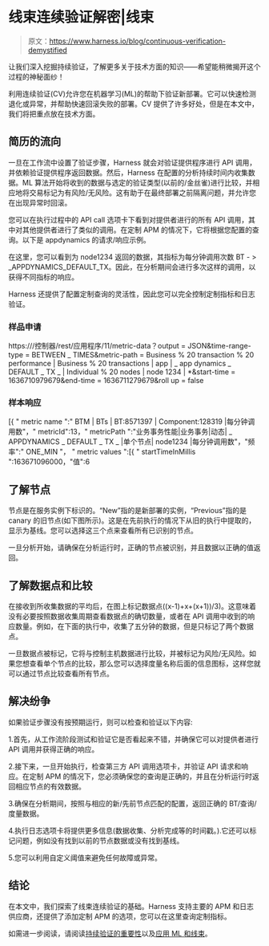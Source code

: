 # 线束连续验证解密|线束

> 原文：<https://www.harness.io/blog/continuous-verification-demystified>

让我们深入挖掘持续验证，了解更多关于技术方面的知识——希望能稍微揭开这个过程的神秘面纱！

利用连续验证(CV)允许您在机器学习(ML)的帮助下验证新部署。它可以快速检测退化或异常，并帮助快速回滚失败的部署。CV 提供了许多好处，但是在本文中，我们将把重点放在技术方面。

## 简历的流向

一旦在工作流中设置了验证步骤，Harness 就会对验证提供程序进行 API 调用，并依赖验证提供程序返回数据。然后，Harness 在配置的分析持续时间内收集数据。ML 算法开始将收到的数据与选定的验证类型(以前的/金丝雀)进行比较，并相应地将交易标记为有风险/无风险。这有助于在最终部署之前隔离问题，并允许您在出现异常时回滚。

您可以在执行过程中的 API call 选项卡下看到对提供者进行的所有 API 调用，其中对其他提供者进行了类似的调用。在定制 APM 的情况下，它将根据您配置的查询。以下是 appdynamics 的请求/响应示例。

在这里，您可以看到为 node1234 返回的数据，其指标为每分钟调用次数 BT - > _APPDYNAMICS_DEFAULT_TX。因此，在分析期间会进行多次这样的调用，以获得不同指标的响应。

Harness 还提供了配置定制查询的灵活性，因此您可以完全控制定制指标和日志验证。

### 样品申请

https://<verification-provider>/控制器/rest/应用程序/11/metric-data？output = JSON&time-range-type = BETWEEN _ TIMES&metric-path = Business % 20 transaction % 20 performance | Business % 20 transactions | app | _ app dynamics _ DEFAULT _ TX _ | Individual % 20 nodes | node 1234 | *&start-time = 1636710979679&end-time = 1636711279679&roll up = false</verification-provider>

### 样本响应

[{ " metric name ":" BTM | BTs | BT:8571397 | Component:128319 |每分钟调用数"，" metricId":13，" metricPath ":"业务事务性能|业务事务|动态| _ APPDYNAMICS _ DEFAULT _ TX _ |单个节点| node1234 |每分钟调用数"，"频率":" ONE_MIN "，
" metric values ":[{ " startTimeInMillis ":163671096000，"值":6

## 了解节点

节点是在服务实例下标识的。“New”指的是新部署的实例，“Previous”指的是 canary 的旧节点(如下图所示)。这是在先前执行的情况下从旧的执行中提取的，显示为基线。您可以选择这三个点来查看所有已识别的节点。

一旦分析开始，请确保在分析运行时，正确的节点被识别，并且数据以正确的值返回。

## 了解数据点和比较

在接收到所收集数据的平均后，在图上标记数据点((x-1)+x+(x+1))/3)。这意味着没有必要按照数据收集周期查看数据点的确切数量，或者在 API 调用中收到的响应数量。例如，在下面的执行中，收集了五分钟的数据，但是只标记了两个数据点。

一旦数据点被标记，它将与控制主机数据进行比较，并被标记为风险/无风险。如果您想查看单个节点的比较，那么您可以选择度量名称后面的信息图标，这样您就可以通过节点比较查看所有节点。

## 解决纷争

如果验证步骤没有按预期运行，则可以检查和验证以下内容:

1.首先，从工作流阶段测试和验证它是否看起来不错，并确保它可以对提供者进行 API 调用并获得正确的响应。

2.接下来，一旦开始执行，检查第三方 API 调用选项卡，并验证 API 请求和响应。在定制 APM 的情况下，您必须确保您的查询是正确的，并且在分析运行时返回相应节点的有效数据。

3.确保在分析期间，按照与相应的新/先前节点匹配的配置，返回正确的 BT/查询/度量数据。

4.执行日志选项卡将提供更多信息(数据收集、分析完成等的时间戳。).它还可以标记问题，例如没有找到以前的节点数据或没有找到基线。

5.您可以利用自定义阈值来避免任何故障或异常。

## 结论

在本文中，我们探索了线束连续验证的基础。Harness 支持主要的 APM 和日志供应商，还提供了添加定制 APM 的选项，您可以在这里查询定制指标。

如需进一步阅读，请阅读[持续验证的重要性](https://harness.io/blog/importance-of-continuous-verification/)以及[应用 ML 和线束](https://harness.io/blog/applying-ml-ci-cd-pipelines/)。